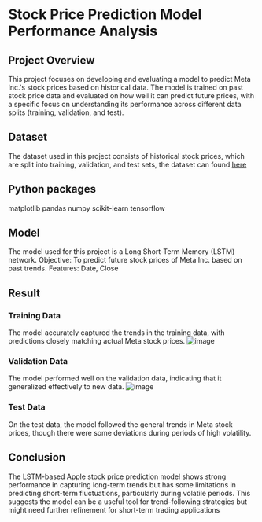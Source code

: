 # Stock Price Prediction Model Performance Analysis

## Project Overview
This project focuses on developing and evaluating a model to predict Meta Inc.'s stock prices based on historical data. The model is trained on past stock price data and evaluated on how well it can predict future prices, with a specific focus on understanding its performance across different data splits (training, validation, and test).

## Dataset
The dataset used in this project consists of historical stock prices, which are split into training, validation, and test sets, the dataset can found [here](https://finance.yahoo.com/quote/META/history/?period1=1337347800&period2=1723021946)

## Python packages
matplotlib
pandas
numpy
scikit-learn
tensorflow

## Model
The model used for this project is a Long Short-Term Memory (LSTM) network.
Objective: To predict future stock prices of Meta Inc. based on past trends.
Features: Date, Close

## Result

### Training Data
The model accurately captured the trends in the training data, with predictions closely matching actual Meta stock prices.
![image](https://github.com/user-attachments/assets/4af15b12-87c7-4d3e-9ead-c6378eee9215)


### Validation Data
The model performed well on the validation data, indicating that it generalized effectively to new data.
![image](https://github.com/user-attachments/assets/f69da7b4-2aa3-45ed-a039-516fb3a4f7d4)


### Test Data
On the test data, the model followed the general trends in Meta stock prices, though there were some deviations during periods of high volatility.

## Conclusion
The LSTM-based Apple stock price prediction model shows strong performance in capturing long-term trends but has some limitations in predicting short-term fluctuations, particularly during volatile periods. This suggests the model can be a useful tool for trend-following strategies but might need further refinement for short-term trading applications
